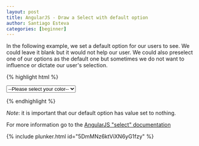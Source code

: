 ```yaml
---
layout: post
title: AngularJS - Draw a Select with default option
author: Santiago Esteva
categories: [beginner]
---
```


In the following example, we set a default option for our users to see. We could leave it blank but it would not help our user. We could also preselect one of our options as the default one but sometimes we do not want to influence or dictate our user's selection.

{% highlight html %}
<form name="myForm">
    <select ng-options="color for color in ['red', 'blue', 'yellow']" ng-model="color1">
        <option value="" selected>--Please select your color--</option>
    </select>
</form>
{% endhighlight %}

_Note_: it is important that our default option has value set to nothing.

For more information go to the [AngularJS "select" documentation][1] 

{% include plunker.html id="5DmMNz6ktViXN6yG1fzy" %}

[1]: http://docs.angularjs.org/api/ng.directive:select